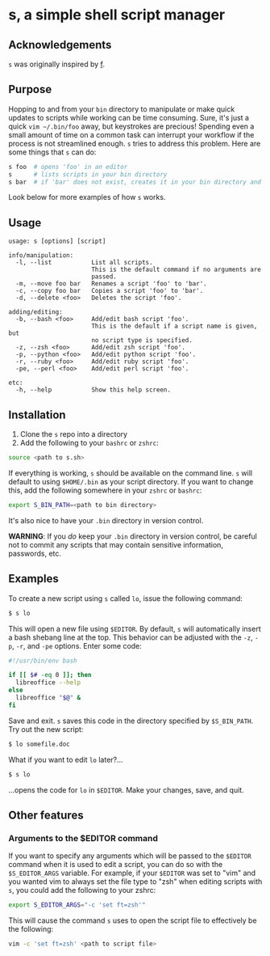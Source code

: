 # s, a simple shell script manager

## Acknowledgements

`s` was originally inspired by [f](https://github.com/colinta/f).

## Purpose

Hopping to and from your `bin` directory to manipulate or make quick updates to
scripts while working can be time consuming.  Sure, it's just a quick `vim
~/.bin/foo` away, but keystrokes are precious!  Spending even a small amount of
time on a common task can interrupt your workflow if the process is not
streamlined enough.  `s` tries to address this problem.  Here are some things
that `s` can do:

```bash
s foo  # opens 'foo' in an editor
s      # lists scripts in your bin directory
s bar  # if 'bar' does not exist, creates it in your bin directory and opens it
```

Look below for more examples of how `s` works.

## Usage

    usage: s [options] [script]

    info/manipulation:
      -l, --list           List all scripts.
                           This is the default command if no arguments are
                           passed.
      -m, --move foo bar   Renames a script 'foo' to 'bar'.
      -c, --copy foo bar   Copies a script 'foo' to 'bar'.
      -d, --delete <foo>   Deletes the script 'foo'.

    adding/editing:
      -b, --bash <foo>     Add/edit bash script 'foo'.
                           This is the default if a script name is given, but
                           no script type is specified.
      -z, --zsh <foo>      Add/edit zsh script 'foo'.
      -p, --python <foo>   Add/edit python script 'foo'.
      -r, --ruby <foo>     Add/edit ruby script 'foo'.
      -pe, --perl <foo>    Add/edit perl script 'foo'.

    etc:
      -h, --help           Show this help screen.

## Installation

1. Clone the `s` repo into a directory
2. Add the following to your `bashrc` or `zshrc`:

```bash
source <path to s.sh>
```

If everything is working, `s` should be available on the command line.  `s`
will default to using `$HOME/.bin` as your script directory.  If you want to
change this, add the following somewhere in your `zshrc` or `bashrc`:

```bash
export S_BIN_PATH=<path to bin directory>
```

It's also nice to have your `.bin` directory in version control.

**WARNING**: If you _do_ keep your `.bin` directory in version control, be
careful not to commit any scripts that may contain sensitive information,
passwords, etc.

## Examples

To create a new script using `s` called `lo`, issue the following command:

```bash
$ s lo
```

This will open a new file using `$EDITOR`.  By default, `s` will automatically
insert a bash shebang line at the top.  This behavior can be adjusted with the
`-z`, `-p`, `-r`, and `-pe` options.  Enter some code:

```bash
#!/usr/bin/env bash

if [[ $# -eq 0 ]]; then
  libreoffice --help
else
  libreoffice "$@" &
fi
```

Save and exit.  `s` saves this code in the directory specified by
`$S_BIN_PATH`.  Try out the new script:

```bash
$ lo somefile.doc
```

What if you want to edit `lo` later?...

```bash
$ s lo
```

...opens the code for `lo` in `$EDITOR`.  Make your changes, save, and quit.

## Other features

### Arguments to the $EDITOR command

If you want to specify any arguments which will be passed to the `$EDITOR`
command when it is used to edit a script, you can do so with the
`$S_EDITOR_ARGS` variable.  For example, if your `$EDITOR` was set to "vim" and
you wanted vim to always set the file type to "zsh" when editing scripts with
`s`, you could add the following to your zshrc:

```bash
export S_EDITOR_ARGS="-c 'set ft=zsh'"
```

This will cause the command `s` uses to open the script file to effectively be
the following:

```bash
vim -c 'set ft=zsh' <path to script file>
```
